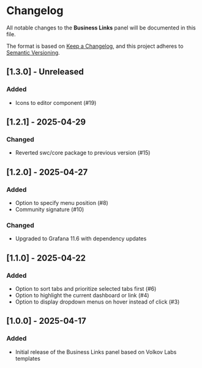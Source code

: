 # Changelog

All notable changes to the **Business Links** panel will be documented in this file.

The format is based on [Keep a Changelog](https://keepachangelog.com/en/1.0.0/), and this project adheres to [Semantic Versioning](https://semver.org/spec/v2.0.0.html).

## [1.3.0] - Unreleased

### Added

- Icons to editor component (#19)

## [1.2.1] - 2025-04-29

### Changed

- Reverted swc/core package to previous version (#15)

## [1.2.0] - 2025-04-27

### Added

- Option to specify menu position (#8)
- Community signature (#10)

### Changed

- Upgraded to Grafana 11.6 with dependency updates

## [1.1.0] - 2025-04-22

### Added

- Option to sort tabs and prioritize selected tabs first (#6)
- Option to highlight the current dashboard or link (#4)
- Option to display dropdown menus on hover instead of click (#3)

## [1.0.0] - 2025-04-17

### Added

- Initial release of the Business Links panel based on Volkov Labs templates
